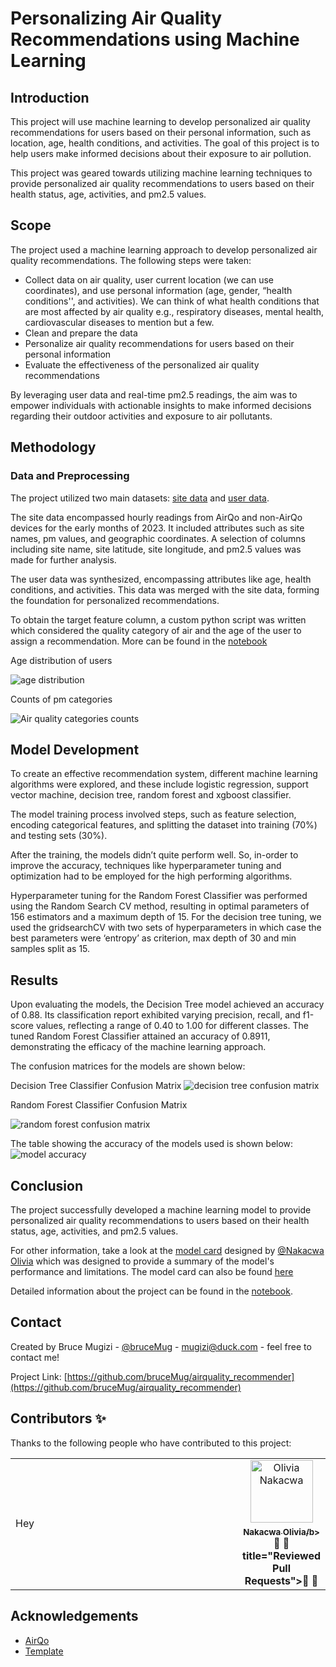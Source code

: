 # Personalizing Air Quality Recommendations using Machine Learning

## Introduction
This project will use machine learning to develop personalized air quality recommendations for users based on their personal information, such as location, age, health conditions, and activities. The goal of this project is to help users make informed decisions about their exposure to air pollution.

This project was geared towards utilizing machine learning techniques to provide personalized air quality recommendations to users based on their health status, age, activities, and pm2.5 values.


## Scope
The project used a machine learning approach to develop personalized air quality recommendations. The following steps were taken:
- Collect data on air quality, user current location (we can use coordinates), and use personal information (age, gender, “health conditions'', and activities). We can think of what health conditions that are most affected by air quality e.g., respiratory diseases, mental health, cardiovascular diseases to mention but a few. 
- Clean and prepare the data
- Personalize air quality recommendations for users based on their personal information
- Evaluate the effectiveness of the personalized air quality recommendations

By leveraging user data and real-time pm2.5 readings, the aim was to empower individuals with actionable insights to make informed decisions regarding their outdoor activities and exposure to air pollutants.


## Methodology
### Data and Preprocessing
The project utilized two main datasets: [site data](https://drive.google.com/file/d/1TNmOPc1K3zm3faejW9APzXfX5cRUrsGx/view?usp=sharing) and [user data](https://drive.google.com/file/d/1A4LDc3EsBbre0XdROTVjKt47PorT-L93/view?usp=sharing).

The site data encompassed hourly readings from AirQo and non-AirQo devices for the early months of 2023. 
It included attributes such as site names, pm values, and geographic coordinates. A selection of columns including site name, site latitude, site longitude, and pm2.5 values was made for further analysis.

The user data was synthesized, encompassing attributes like age, health conditions, and activities. This data was merged with the site data, forming the foundation for personalized recommendations.

To obtain the target feature column, a custom python script was written which considered the quality category of air and the age of the user to assign a recommendation. More can be found in the [notebook](https://colab.research.google.com/drive/1iKuH7mPeid2bq7V7U4c9Dx2HGGyloOtS?usp=sharing)

Age distribution of users

![age distribution](https://github.com/bruceMug/airquality_recommender/blob/main/static/images/age%20distribution.png)

Counts of pm categories

![Air quality categories counts](https://github.com/bruceMug/airquality_recommender/blob/main/static/images/download%20(1).png)

## Model Development
To create an effective recommendation system, different machine learning algorithms were explored, and these include logistic regression, support vector machine, decision tree, random forest and xgboost classifier.

The model training process involved steps, such as feature selection, encoding categorical features, and splitting the dataset into training (70%) and testing sets (30%). 

After the training, the models didn’t quite perform well. So, in-order to improve the accuracy, techniques like hyperparameter tuning and optimization had to be employed for the high performing algorithms.

Hyperparameter tuning for the Random Forest Classifier was performed using the Random Search CV method, resulting in optimal parameters of 156 estimators and a maximum depth of 15.
For the decision tree tuning, we used the gridsearchCV with two sets of hyperparameters in which case the best parameters were ‘entropy’ as criterion, max depth of 30 and min samples split as 15. 


## Results
Upon evaluating the models, the Decision Tree model achieved an accuracy of 0.88. Its classification report exhibited varying precision, recall, and f1-score values, reflecting a range of 0.40 to 1.00 for different classes. 
The tuned Random Forest Classifier attained an accuracy of 0.8911, demonstrating the efficacy of the machine learning approach.

The confusion matrices for the models are shown below:

Decision Tree Classifier Confusion Matrix
![decision tree confusion matrix](https://github.com/bruceMug/airquality_recommender/blob/main/static/images/decision%20tree.png)

Random Forest Classifier Confusion Matrix

![random forest confusion matrix](https://github.com/bruceMug/airquality_recommender/blob/main/static/images/randomforest.png)


The table showing the accuracy of the models used is shown below:
![model accuracy](https://github.com/bruceMug/airquality_recommender/blob/main/static/images/table_accuracy.png)


## Conclusion
The project successfully developed a machine learning model to provide personalized air quality recommendations to users based on their health status, age, activities, and pm2.5 values.

For other information, take a look at the [model card](https://docs.google.com/document/d/1Oxor2V4Yaw5SCR__KXTVcectO95SjayVmwq4pBr9ag0/edit?usp=sharing) designed by [@Nakacwa Olivia](https://github.com/NakacwaOlivia) which was designed to provide a summary of the model's performance and limitations.
The model card can also be found [here](https://github.com/NakacwaOlivia/AirQuality-Personal-Recommendation)

Detailed information about the project can be found in the [notebook](https://colab.research.google.com/drive/1iKuH7mPeid2bq7V7U4c9Dx2HGGyloOtS?usp=sharing).



## Contact
Created by Bruce Mugizi - [@bruceMug](https://twitter/brucemug) - [mugizi@duck.com](mugizi@duck.com) - feel free to contact me!

Project Link: [https://github.com/bruceMug/airquality_recommender](https://github.com/bruceMug/airquality_recommender)

## Contributors ✨
Thanks to the following people who have contributed to this project:

<table>
<tbody>
<tr>
<td>Hey</td>
<td align="center" valign="top" width="14.28%"><a href="https://kentcdodds.com"><img src="https://avatars.githubusercontent.com/u/69842870?v=4" width="100px;" alt="Olivia Nakacwa"/><br /><sub><b>Nakacwa Olivia/b></sub></a><br /><a title="Answering Questions">💬</a> <a title="Documentation">📖</a> title="Reviewed Pull Requests">👀</a> <a title="Talks">📢</a></td>
</tr>
</tbody>
</table>


## Acknowledgements
- [AirQo](https://airqo.net/)
- [Template](https://github.com/othneildrew/Best-README-Template/blob/master/README.md)


